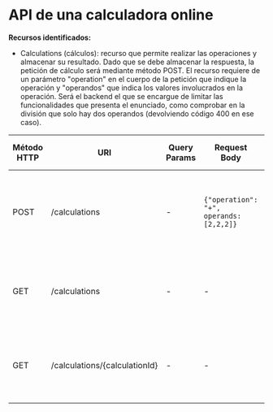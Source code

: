 # API de una calculadora online

**Recursos identificados:**
- Calculations (cálculos): recurso que permite realizar las operaciones y almacenar su resultado. Dado que se debe almacenar la respuesta, la petición de cálculo
  será mediante método POST. El recurso requiere de un parámetro "operation" en el cuerpo de la petición que indique la operación y "operandos" que indica
  los valores involucrados en la operación. Será el backend el que se encargue de limitar las funcionalidades que presenta el enunciado, como comprobar en
  la división que solo hay dos operandos (devolviendo código 400 en ese caso).

| Método HTTP  | URI            | Query Params | Request Body | Response Body    | Códigos HTTP de respuesta |
|--------------|----------------|--------------|--------------|------------------|-------------------------|
| POST         | /calculations  | -            | `{"operation": "+", operands: [2,2,2]}` | `{"calculationId": 1, "operation": "+", "operands": [2,2,2], "result": 6}` | 201 Created<br/>400 Bad Request<br/>500 Internal Server Error |
| GET         | /calculations  | -            | -                 | `{"calculations": [{"calculationId": 1, "operation": "+", "operands": [2,2,2], "result": 6}]}` | 200 OK<br/>404 Bad Request<br/>500 Internal Server Error |
| GET         | /calculations/{calculationId}  | -            | -                 | `{"calculationId": 1, "operation": "+", "operands": [2,2,2], "result": 6}` | 200 OK<br/>404 Bad Request<br/>500 Internal Server Error |
